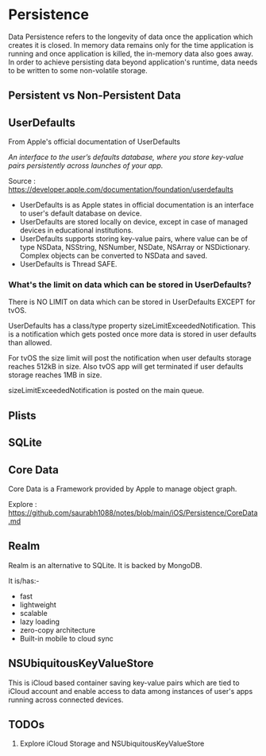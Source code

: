 # Persistence

Data Persistence refers to the longevity of data once the application which creates it is closed. In memory data remains
only for the time application is running and once application is killed, the in-memory data also goes away.
In order to achieve persisting data beyond application's runtime, data needs to be written to some non-volatile storage.

## Persistent vs Non-Persistent Data

## UserDefaults 

From Apple's official documentation of UserDefaults

*An interface to the user’s defaults database, where you store key-value pairs persistently across launches of your app.*

Source : https://developer.apple.com/documentation/foundation/userdefaults

- UserDefaults is as Apple states in official documentation is an interface to user's default database on device.
- UserDefaults are stored locally on device, except in case of managed devices in educational institutions.
- UserDefaults supports storing key-value pairs, where value can be of type NSData, NSString, NSNumber, NSDate, NSArray or
NSDictionary. Complex objects can be converted to NSData and saved.
- UserDefaults is Thread SAFE.

### What's the limit on data which can be stored in UserDefaults?

There is NO LIMIT on data which can be stored in UserDefaults EXCEPT for tvOS.

UserDefaults has a class/type property sizeLimitExceededNotification. This is a notification which gets posted once more
data is stored in user defaults than allowed.

For tvOS the size limit will post the notification when user defaults storage reaches 512kB in size. Also tvOS app will
get terminated if user defaults storage reaches 1MB in size.

sizeLimitExceededNotification is posted on the main queue.

## Plists



## SQLite

## Core Data

Core Data is a Framework provided by Apple to manage object graph.

Explore : https://github.com/saurabh1088/notes/blob/main/iOS/Persistence/CoreData.md

## Realm

Realm is an alternative to SQLite. It is backed by MongoDB.

It is/has:-
- fast
- lightweight
- scalable
- lazy loading
- zero-copy architecture
- Built-in mobile to cloud sync


## NSUbiquitousKeyValueStore

This is iCloud based container saving key-value pairs which are tied to iCloud account and enable access to data among
instances of user's apps running across connected devices.

## TODOs

1. Explore iCloud Storage and NSUbiquitousKeyValueStore


